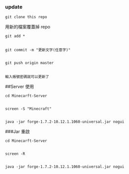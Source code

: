 ### update

    git clone this repo

用新的檔案覆蓋掉 repo

    git add *


    git commit -m "更新文字(任意字)"
  

    git push origin master
    

    輸入帳號密碼就可以更新了



##Server 使用

    cd Minecarft-Server


    screen -S "Minecraft"
    

    java -jar forge-1.7.2-10.12.1.1060-universal.jar nogui

###Jar 重啟

    cd Minecarft-Server


    screen -R 
    

    java -jar forge-1.7.2-10.12.1.1060-universal.jar nogui
